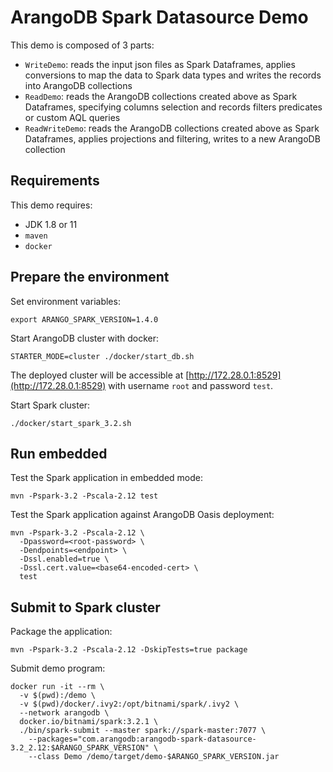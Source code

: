 # ArangoDB Spark Datasource Demo

This demo is composed of 3 parts:

- `WriteDemo`: reads the input json files as Spark Dataframes, applies conversions to map the data to Spark data types
  and writes the records into ArangoDB collections
- `ReadDemo`: reads the ArangoDB collections created above as Spark Dataframes, specifying columns selection and records
  filters predicates or custom AQL queries
- `ReadWriteDemo`: reads the ArangoDB collections created above as Spark Dataframes, applies projections and filtering,
  writes to a new ArangoDB collection


## Requirements

This demo requires:
- JDK 1.8 or 11
- `maven`
- `docker`


## Prepare the environment

Set environment variables:

```shell
export ARANGO_SPARK_VERSION=1.4.0
```

Start ArangoDB cluster with docker:

```shell
STARTER_MODE=cluster ./docker/start_db.sh
```

The deployed cluster will be accessible at [http://172.28.0.1:8529](http://172.28.0.1:8529) with username `root` and
password `test`.

Start Spark cluster:

```shell
./docker/start_spark_3.2.sh 
```


## Run embedded

Test the Spark application in embedded mode:
```shell
mvn -Pspark-3.2 -Pscala-2.12 test
```

Test the Spark application against ArangoDB Oasis deployment:
```shell
mvn -Pspark-3.2 -Pscala-2.12 \
  -Dpassword=<root-password> \
  -Dendpoints=<endpoint> \
  -Dssl.enabled=true \
  -Dssl.cert.value=<base64-encoded-cert> \
  test
```


## Submit to Spark cluster

Package the application:
```shell
mvn -Pspark-3.2 -Pscala-2.12 -DskipTests=true package
```

Submit demo program:

```shell
docker run -it --rm \
  -v $(pwd):/demo \
  -v $(pwd)/docker/.ivy2:/opt/bitnami/spark/.ivy2 \
  --network arangodb \
  docker.io/bitnami/spark:3.2.1 \
  ./bin/spark-submit --master spark://spark-master:7077 \
    --packages="com.arangodb:arangodb-spark-datasource-3.2_2.12:$ARANGO_SPARK_VERSION" \
    --class Demo /demo/target/demo-$ARANGO_SPARK_VERSION.jar
```
